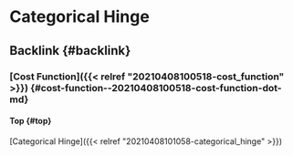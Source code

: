 # Categorical Hinge


## Backlink {#backlink}


### [Cost Function]({{< relref "20210408100518-cost_function" >}}) {#cost-function--20210408100518-cost-function-dot-md}


#### Top {#top}

[Categorical Hinge]({{< relref "20210408101058-categorical_hinge" >}})

